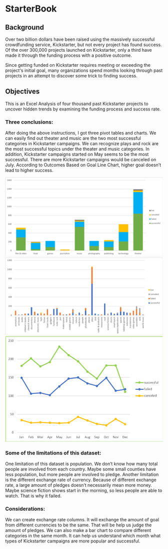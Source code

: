 # StarterBook

## Background

Over two billion dollars have been raised using the massively successful crowdfunding service, Kickstarter, but not every project has found success. Of the over 300,000 projects launched on Kickstarter, only a third have made it through the funding process with a positive outcome.

Since getting funded on Kickstarter requires meeting or exceeding the project's initial goal, many organizations spend months looking through past projects in an attempt to discover some trick to finding success.

## Objectives

This is an Excel Analysis of four thousand past Kickstarter projects to uncover hidden trends by examining the funding process and success rate.

### Three conclusions:

After doing the above instructions, I got three pivot tables and charts. We can easily find out theater and music are the two most successful categories in Kickstarter campaigns. We can recognize plays and rock are the most successful topics under the theater and music categories. In addition, Kickstarter campaigns started on May seems to be the most successful. There are more Kickstarter campaigns would be canceled on July. According to Outcomes Based on Goal Line Chart, higher goal doesn’t lead to higher success.

![Kickstarter Table 1](Images/CategoryPivotTableChart.png)
![Kickstarter Table 1](Images/SubCategoryPivotTableChart.png)
![Kickstarter Table 1](Images/CategoryYearPivotTable.png)

### Some of the limitations of this dataset:
One limitation of this dataset is population. We don’t know how many total people are involved from each country. Maybe some small counties have less population, but more people are involved to pledge. Another limitation is the different exchange rate of currency. Because of different exchange rate, a large amount of pledges doesn’t necessarily mean more money. Maybe science fiction shows start in the morning, so less people are able to watch. That is why it failed.

### Considerations:
We can create exchange rate columns. It will exchange the amount of goal from different currencies to be the same. That will be help us judge the amount of pledges. We can also make a bar chart to compare different categories in the same month. It can help us understand which month what types of Kickstarter campaigns are more popular and successful.
